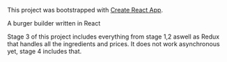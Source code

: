 This project was bootstrapped with [Create React App](https://github.com/facebookincubator/create-react-app).

A burger builder written in React

Stage 3 of this project includes everything from stage 1,2 aswell as Redux that handles all the ingredients and prices.
It does not work asynchronous yet, stage 4 includes that.